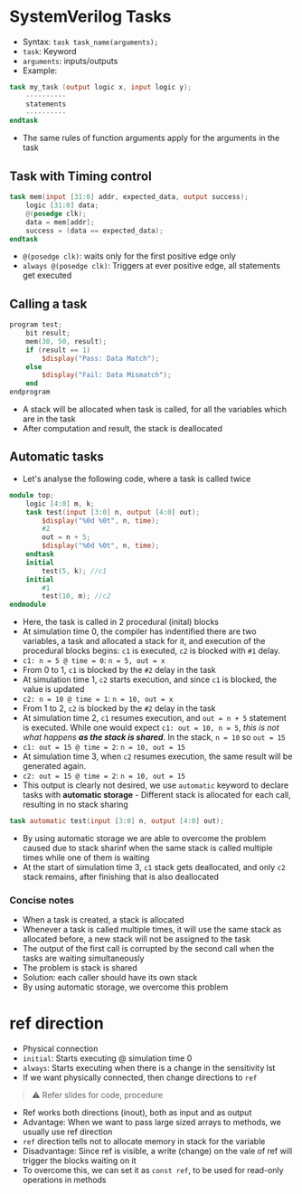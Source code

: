 # SystemVerilog Tasks
- Syntax: `task task_name(arguments);`
- `task`: Keyword
- `arguments`: inputs/outputs
- Example:
```verilog
task my_task (output logic x, input logic y);
	----------
	statements
	----------
endtask
```
- The same rules of function arguments apply for the arguments in the task

## Task with Timing control
```verilog
task mem(input [31:0] addr, expected_data, output success);
	logic [31:0] data;
	@(posedge clk);
	data = mem[addr];
	success = (data == expected_data);
endtask
```
- `@(posedge clk)`: waits only for the first positive edge only
- `always @(posedge clk)`: Triggers at ever positive edge, all statements get executed

## Calling a task
```verilog
program test;
	bit result;
	mem(30, 50, result);
	if (result == 1)
		$display("Pass: Data Match");
	else
		$display("Fail: Data Mismatch");
	end
endprogram
```
- A stack will be allocated when task is called, for all the variables which are in the task
- After computation and result, the stack is deallocated

## Automatic tasks
- Let's analyse the following code, where a task is called twice
```verilog
module top;
	logic [4:0] m, k;
	task test(input [3:0] n, output [4:0] out);
		$display("%0d %0t", n, time);
		#2
		out = n + 5;
		$display("%0d %0t", n, time);
	endtask
	initial
		test(5, k); //c1
	initial
		#1
		test(10, m); //c2
endmodule
```
- Here, the task is called in 2 procedural (inital) blocks
- At simulation time 0, the compiler has indentified there are two variables, a task and allocated a stack for it, and execution of the procedural blocks begins: `c1` is executed, `c2` is blocked with `#1` delay.
- `c1: n = 5 @ time = 0`: `n = 5, out = x`
- From 0 to 1, `c1` is blocked by the `#2` delay in the task
- At simulation time 1, `c2` starts execution, and since `c1` is blocked, the value is updated
- `c2: n = 10 @ time = 1`: `n = 10, out = x`
- From 1 to 2, `c2` is blocked by the `#2` delay in the task
- At simulation time 2, `c1` resumes execution, and `out = n + 5` statement is executed. While one would expect `c1: out = 10, n = 5`, *this is not what happens* ***as the stack is shared***. In the stack, `n = 10` so `out = 15`
- `c1: out = 15 @ time = 2`: `n = 10, out = 15`
- At simulation time 3, when `c2` resumes execution, the same result will be generated again.
- `c2: out = 15 @ time = 2`: `n = 10, out = 15`
- This output is clearly not desired, we use `automatic` keyword to declare tasks with **automatic storage** - Different stack is allocated for each call, resulting in no stack sharing
```verilog
task automatic test(input [3:0] n, output [4:0] out);
```
- By using automatic storage we are able to overcome the problem caused due to stack sharinf when the same stack is called multiple times while one of them is waiting
- At the start of simulation time 3, `c1` stack gets deallocated, and only `c2` stack remains, after finishing that is also deallocated

### Concise notes
- When a task is created, a stack is allocated
- Whenever a task is called multiple times, it will use the same stack as allocated before, a new stack will not be assigned to the task
- The output of the first call is corrupted by the second call when the tasks are waiting simultaneously
- The problem is stack is shared
- Solution: each caller should have its own stack
- By using automatic storage, we overcome this problem

# ref direction
- Physical connection
- `initial`: Starts executing @ simulation time 0
- `always`: Starts executing when there is a change in the sensitivity lst
- If we want physically connected, then change directions to `ref`

> :warning: Refer slides for code, procedure
- Ref works both directions (inout), both as input and as output
- Advantage: When we want to pass large sized arrays to methods, we usually use ref direction
- `ref` direction tells not to allocate memory in stack for the variable
- Disadvantage: Since ref is visible, a write (change) on the vale of ref will trigger the blocks waiting on it
- To overcome this, we can set it as `const ref`, to be used for read-only operations in methods